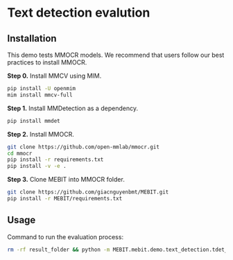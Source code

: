 # Text detection evalution

## Installation

This demo tests MMOCR models. We recommend that users follow our best practices to install MMOCR.

**Step 0.** Install MMCV using MIM.

```bash
pip install -U openmim
mim install mmcv-full
```

**Step 1.** Install MMDetection as a dependency.

```bash
pip install mmdet
```

**Step 2.** Install MMOCR.

```bash
git clone https://github.com/open-mmlab/mmocr.git
cd mmocr
pip install -r requirements.txt
pip install -v -e .
```

**Step 3.** Clone MEBIT into MMOCR folder.

```bash
git clone https://github.com/giacnguyenbmt/MEBIT.git
pip install -r MEBIT/requirements.txt
```

## Usage

Command to run the evaluation process:

```bash
rm -rf result_folder && python -m MEBIT.mebit.demo.text_detection.tdet_run
```
